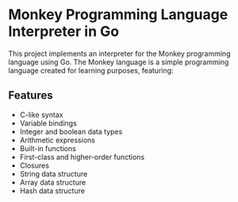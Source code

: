 # Monkey Programming Language Interpreter in Go

This project implements an interpreter for the Monkey programming language using Go. The Monkey language is a simple programming language created for learning purposes, featuring:

## Features

- C-like syntax
- Variable bindings
- Integer and boolean data types
- Arithmetic expressions
- Built-in functions
- First-class and higher-order functions
- Closures
- String data structure
- Array data structure
- Hash data structure
